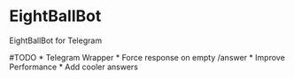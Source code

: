 # EightBallBot
EightBallBot for Telegram

#TODO
    * Telegram Wrapper
    * Force response on empty /answer
    * Improve Performance
    * Add cooler answers
